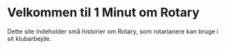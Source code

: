 # Velkommen til 1 Minut om Rotary

Dette site indeholder små historier om Rotary, som rotarianere kan bruge i sit klubarbejde.